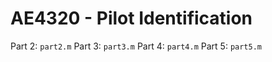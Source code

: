 # AE4320 - Pilot Identification
Part 2: ```part2.m```
Part 3: ```part3.m```
Part 4: ```part4.m```
Part 5: ```part5.m```